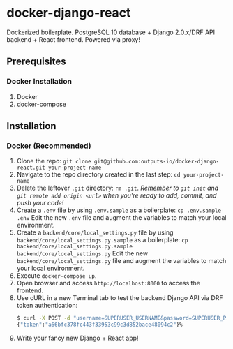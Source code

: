 # docker-django-react

Dockerized boilerplate. PostgreSQL 10 database + Django 2.0.x/DRF API backend + React frontend. Powered via proxy!

## Prerequisites

### Docker Installation

1. Docker
1. docker-compose

## Installation

### Docker (Recommended)

1. Clone the repo: `git clone git@github.com:outputs-io/docker-django-react.git your-project-name`
1. Navigate to the repo directory created in the last step: `cd your-project-name`
1. Delete the leftover `.git` directory: `rm .git`. _Remember to `git init` and `git remote add origin <url>` when you're ready to add, commit, and push your code!_
1. Create a `.env` file by using `.env.sample` as a boilerplate: `cp .env.sample .env` Edit the new `.env` file and augment the variables to match your local environment.
1. Create a `backend/core/local_settings.py` file by using `backend/core/local_settings.py.sample` as a boilerplate: `cp backend/core/local_settings.py.sample backend/core/local_settings.py` Edit the new `backend/core/local_settings.py` file and augment the variables to match your local environment.
1. Execute `docker-compose up`.
1. Open browser and access `http://localhost:8000` to access the frontend.
1. Use cURL in a new Terminal tab to test the backend Django API via DRF token authentication:
    ```bash
    $ curl -X POST -d "username=SUPERUSER_USERNAME&password=SUPERUSER_PASSWORD" http://localhost:8000/api/v1/auth/`
    {"token":"a66bfc378fc443f33953c99c3d852bace48094c2"}%
    ```
1. Write your fancy new Django + React app!
